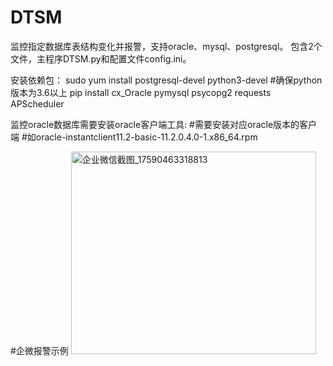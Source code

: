 # DTSM
监控指定数据库表结构变化并报警，支持oracle、mysql、postgresql。
包含2个文件，主程序DTSM.py和配置文件config.ini。


安装依赖包：
sudo yum install postgresql-devel  python3-devel
#确保python版本为3.6以上
pip install cx_Oracle pymysql psycopg2 requests APScheduler

监控oracle数据库需要安装oracle客户端工具:
#需要安装对应oracle版本的客户端
#如oracle-instantclient11.2-basic-11.2.0.4.0-1.x86_64.rpm


#企微报警示例
<img width="392" height="324" alt="企业微信截图_17590463318813" src="https://github.com/user-attachments/assets/0e9df234-6eab-4e71-aaae-d374ad9c62b8" />
